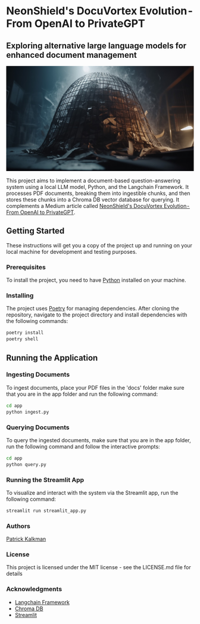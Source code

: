 # NeonShield's DocuVortex Evolution - From OpenAI to PrivateGPT

## Exploring alternative large language models for enhanced document management

![DocuVortex](/article_image.jpg "DocuVortex")

This project aims to implement a document-based question-answering system using a local LLM model, Python, and the Langchain Framework. It processes PDF documents, breaking them into ingestible chunks, and then stores these chunks into a Chroma DB vector database for querying. It complements a Medium article called [NeonShield's DocuVortex Evolution - From OpenAI to PrivateGPT](https://medium.com/@pkalkman).

## Getting Started

These instructions will get you a copy of the project up and running on your local machine for development and testing purposes.

### Prerequisites

To install the project, you need to have [Python](https://www.python.org/downloads/) installed on your machine.

### Installing

The project uses [Poetry](https://python-poetry.org/) for managing dependencies. After cloning the repository, navigate to the project directory and install dependencies with the following commands:

```bash
poetry install
poetry shell
```

## Running the Application


### Ingesting Documents
To ingest documents, place your PDF files in the 'docs' folder make sure that you are in the app folder and run the following command:

```bash
cd app
python ingest.py
```

### Querying Documents
To query the ingested documents, make sure that you are in the app folder, run the following command and follow the interactive prompts:

```bash
cd app
python query.py
```

### Running the Streamlit App
To visualize and interact with the system via the Streamlit app, run the following command:

```bash
streamlit run streamlit_app.py
```

### Authors
[Patrick Kalkman](https://github.com/PatrickKalkman)

### License
This project is licensed under the MIT license - see the LICENSE.md file for details

### Acknowledgments
- [Langchain Framework](https://python.langchain.com/en/latest/index.html)
- [Chroma DB](https://www.trychroma.com/)
- [Streamlit](https://streamlit.io/)